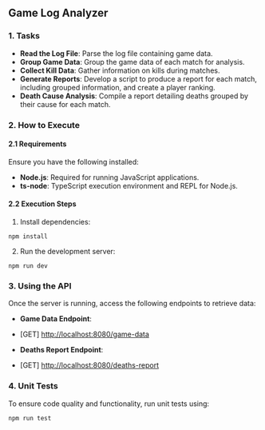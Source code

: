 ## Game Log Analyzer

### 1. Tasks

- **Read the Log File**: Parse the log file containing game data.
- **Group Game Data**: Group the game data of each match for analysis.
- **Collect Kill Data**: Gather information on kills during matches.
- **Generate Reports**: Develop a script to produce a report for each match, including grouped information, and create a player ranking.
- **Death Cause Analysis**: Compile a report detailing deaths grouped by their cause for each match.

### 2. How to Execute

#### 2.1 Requirements
Ensure you have the following installed:
- **Node.js**: Required for running JavaScript applications.
- **ts-node**: TypeScript execution environment and REPL for Node.js.

#### 2.2 Execution Steps
1. Install dependencies:
```
npm install
```
2. Run the development server:
```
npm run dev
```

### 3. Using the API

Once the server is running, access the following endpoints to retrieve data:

- **Game Data Endpoint**: 
- [GET] [http://localhost:8080/game-data](http://localhost:8080/game-data)

- **Deaths Report Endpoint**:
- [GET] [http://localhost:8080/deaths-report](http://localhost:8080/deaths-report)

### 4. Unit Tests

To ensure code quality and functionality, run unit tests using:

```
npm run test
```
